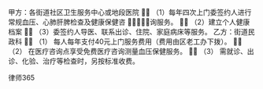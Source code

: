 
 
甲方：各街道社区卫生服务中心或地段医院
 （1）每年四次上门委签约人进行常规血压、心肺肝脾检查及健康保健咨
询服务。
 （2）建立个人健康档案
 （3）委签约人导医、联系出诊、住院、家庭病床等服务。
乙方：街道民政科
 （1） 每人每年支付40元上门服务费用（费用由区老工办下拨）。
 （2） 在医疗咨询点享受免费医疗咨询测量血压保健服务。
 （3） 需就诊、出诊、化验、治疗等检查时，另按标准收费。 





 
律师365






 


 

 
 
 
 
 
  


  
 

  


  


  
 
 
 
 

